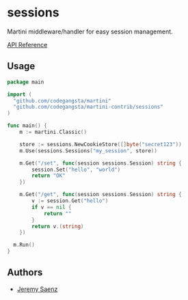 # sessions
Martini middleware/handler for easy session management.

[API Reference](http://godoc.org/github.com/martini-contrib/sessions)

## Usage

~~~ go
package main

import (
  "github.com/codegangsta/martini"
  "github.com/codegangsta/martini-contrib/sessions"
)

func main() {
	m := martini.Classic()

	store := sessions.NewCookieStore([]byte("secret123"))
	m.Use(sessions.Sessions("my_session", store))

	m.Get("/set", func(session sessions.Session) string {
		session.Set("hello", "world")
		return "OK"
	})

	m.Get("/get", func(session sessions.Session) string {
		v := session.Get("hello")
		if v == nil {
			return ""
		}
		return v.(string)
	})

  m.Run()
}

~~~

## Authors
* [Jeremy Saenz](http://github.com/codegangsta)
